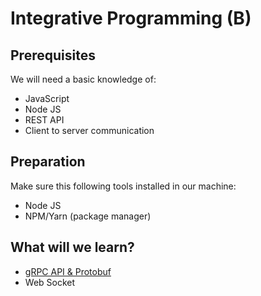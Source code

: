 # Integrative Programming (B)

## Prerequisites
We will need a basic knowledge of:

* JavaScript
* Node JS
* REST API
* Client to server communication

## Preparation
Make sure this following tools installed in our machine:

* Node JS
* NPM/Yarn (package manager)


## What will we learn?
* [gRPC API & Protobuf](./grpc)
* Web Socket
